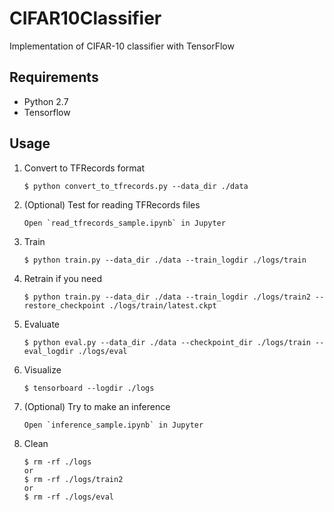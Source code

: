 # CIFAR10Classifier

Implementation of CIFAR-10 classifier with TensorFlow


## Requirements

* Python 2.7
* Tensorflow

## Usage

1. Convert to TFRecords format

    ```
    $ python convert_to_tfrecords.py --data_dir ./data
    ```

1. (Optional) Test for reading TFRecords files

    ```
    Open `read_tfrecords_sample.ipynb` in Jupyter
    ```

1. Train

    ```
    $ python train.py --data_dir ./data --train_logdir ./logs/train
    ```
    
1. Retrain if you need
    ```
    $ python train.py --data_dir ./data --train_logdir ./logs/train2 --restore_checkpoint ./logs/train/latest.ckpt
    ```

1. Evaluate

    ```
    $ python eval.py --data_dir ./data --checkpoint_dir ./logs/train --eval_logdir ./logs/eval
    ```

1. Visualize

    ```
    $ tensorboard --logdir ./logs
    ```

1. (Optional) Try to make an inference

    ```
    Open `inference_sample.ipynb` in Jupyter
    ```

1. Clean

    ```
    $ rm -rf ./logs
    or
    $ rm -rf ./logs/train2
    or
    $ rm -rf ./logs/eval
    ```
